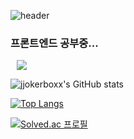 ![header](https://capsule-render.vercel.app/api?type=waving&color=auto&height=200&section=header&text=Kyle%20Lee&desc=Frontend%20developer&fontSize=90)

### 프론트엔드 공부중...
<p>
    <a href="https://velog.io/@whzjqkrtm12">
        <img 
            src="http://img.shields.io/badge/-9bd6a8?style=flat&logo=Vector Logo Zone&link=https://velog.io/@whzjqkrtm12"
            style="height : auto; margin-left : 10px; margin-right : 10px;"/>
    </a>
</p>

![jjokerboxx's GitHub stats](https://github-readme-stats.vercel.app/api?username=jjokerboxx&show_icons=true&theme=dark)

[![Top Langs](https://github-readme-stats.vercel.app/api/top-langs/?username=jjokerboxx&layout=compact&theme=dark&langs_count=5)](https://github.com/anuraghazra/github-readme-stats)


[![Solved.ac 프로필](http://mazassumnida.wtf/api/v2/generate_badge?boj=whzjqkrtm12)](https://solved.ac/whzjqkrtm12)
<!--
**jjokerboxx/jjokerboxx** is a ✨ _special_ ✨ repository because its `README.md` (this file) appears on your GitHub profile.

Here are some ideas to get you started:

- 🔭 I’m currently working on ...
- 🌱 I’m currently learning ...
- 👯 I’m looking to collaborate on ...
- 🤔 I’m looking for help with ...
- 💬 Ask me about ...
- 📫 How to reach me: ...
- 😄 Pronouns: ...
- ⚡ Fun fact: ...
-->
